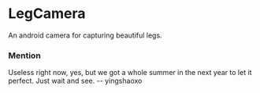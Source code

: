 # LegCamera
An android camera for capturing beautiful legs.

### Mention
Useless right now, yes, but we got a whole summer in the next year to let it perfect. Just wait and see. -- yingshaoxo
